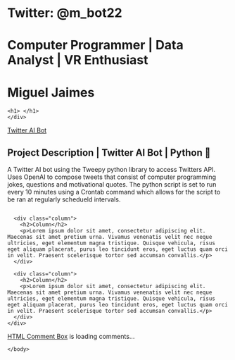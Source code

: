 <html>
<!-- links mystyle.css file -->
<link rel="stylesheet" href="mystyle.css">
<!-- Start About Me -->
<head>
    <title>CSS Website Layout</title>
    <meta charset="utf-8">
    <meta name="viewport" content="width=device-width, initial-scale=1">
</head>
<body>
    <div class="header">
        <h1> </h1>
    <h1>Twitter: @m_bot22</h1>
    <h1>Computer Programmer | Data Analyst | VR Enthusiast</h1>
    <h1>Miguel Jaimes</h1>

    <h1> </h1>
    </div>
    
<div class="topnav">
      <a href="https://twitter.com/M_Bot22">Twitter AI Bot</a>
</div>
    
<div class="row">
    <div class="column">
        <h2>Project Description | Twitter AI Bot | Python &#128013;</h2>
        <p>A Twitter AI bot using the Tweepy python library to access Twitters API. Uses OpenAI to compose tweets that consist of computer programming jokes, questions and motivational quotes. The python script is set to run every 10 minutes using a Crontab command which allows for the script to be ran at regularly schedueld intervals.</p>
      </div>
      
      <div class="column">
        <h2>Column</h2>
        <p>Lorem ipsum dolor sit amet, consectetur adipiscing elit. Maecenas sit amet pretium urna. Vivamus venenatis velit nec neque ultricies, eget elementum magna tristique. Quisque vehicula, risus eget aliquam placerat, purus leo tincidunt eros, eget luctus quam orci in velit. Praesent scelerisque tortor sed accumsan convallis.</p>
      </div>
      
      <div class="column">
        <h2>Column</h2>
        <p>Lorem ipsum dolor sit amet, consectetur adipiscing elit. Maecenas sit amet pretium urna. Vivamus venenatis velit nec neque ultricies, eget elementum magna tristique. Quisque vehicula, risus eget aliquam placerat, purus leo tincidunt eros, eget luctus quam orci in velit. Praesent scelerisque tortor sed accumsan convallis.</p>
      </div>
    </div>
<!-- Start Comments Section -->
<div class="comments" id="HCB_comment_box"><a href="http://www.htmlcommentbox.com">HTML Comment Box</a> is loading comments...</div>
    <link rel="stylesheet" type="text/css" href="https://www.htmlcommentbox.com/static/skins/bootstrap/twitter-bootstrap.css?v=0" />
    <script type="text/javascript" id="hcb"> /*<!--*/ if(!window.hcb_user){hcb_user={};} (function(){var s=document.createElement("script"), l=hcb_user.PAGE || (""+window.location).replace(/'/g,"%27"), h="https://www.htmlcommentbox.com";s.setAttribute("type","text/javascript");s.setAttribute("src", h+"/jread?page="+encodeURIComponent(l).replace("+","%2B")+"&mod=%241%24wq1rdBcg%24nlI%2FRs6Kb0IEsnaC3wvpX1"+"&opts=16798&num=10&ts=1659499823558");if (typeof s!="undefined") document.getElementsByTagName("head")[0].appendChild(s);})(); /*-->*/ </script>   

    </body>
  
</html>
